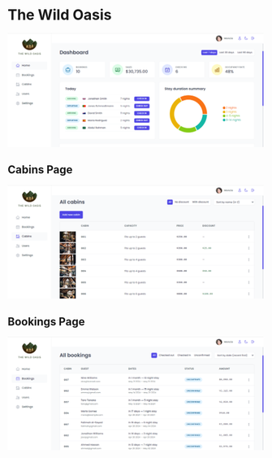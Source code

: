 # The Wild Oasis

![Dashboard](./demoImages/image.png)

## Cabins Page

![Cabins](./demoImages/image2.png)

## Bookings Page

![Bookings](./demoImages/image3.png)
